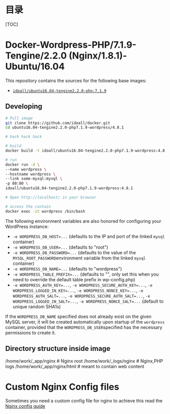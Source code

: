 # 目录

[TOC]

# Docker-Wordpress-PHP/7.1.9-Tengine/2.2.0 (Nginx/1.8.1)-Ubuntu/16.04


This repository contains the sources for the following base images:
- [`idoall/ubuntu16.04-tengine2.2.0-php:7.1.9`](https://hub.docker.com/r/idoall/ubuntu16.04-tengine2.2.0-php/)


## Developing

```bash
# Pull image
git clone https://github.com/idoall/docker.git
cd ubuntu16.04-tengine2.2.0-php7.1.9-wordpress/4.8.1

# hack hack hack

# build
docker build -t idoall/ubuntu16.04-tengine2.2.0-php7.1.9-wordpress:4.8.1 .

# run
docker run -d \
--name wordpress \
--hostname wordpress \
--link some-mysql:mysql \
-p 80:80 \
idoall/ubuntu16.04-tengine2.2.0-php7.1.9-wordpress:4.8.1

# Open http://localhost/ in your browser

# access the contain
docker exec -it wordpress /bin/bash
```

The following environment variables are also honored for configuring your WordPress instance:

- `-e WORDPRESS_DB_HOST=...` (defaults to the IP and port of the linked `mysql` container)
- `-e WORDPRESS_DB_USER=...` (defaults to "root")
- `-e WORDPRESS_DB_PASSWORD=...` (defaults to the value of the `MYSQL_ROOT_PASSWORD`environment variable from the linked `mysql` container)
- `-e WORDPRESS_DB_NAME=...` (defaults to "wordpress")
- `-e WORDPRESS_TABLE_PREFIX=...` (defaults to "", only set this when you need to override the default table prefix in wp-config.php)
- `-e WORDPRESS_AUTH_KEY=...`, `-e WORDPRESS_SECURE_AUTH_KEY=...`, `-e WORDPRESS_LOGGED_IN_KEY=...`, `-e WORDPRESS_NONCE_KEY=...`, `-e WORDPRESS_AUTH_SALT=...`, `-e WORDPRESS_SECURE_AUTH_SALT=...`, `-e WORDPRESS_LOGGED_IN_SALT=...`, `-e WORDPRESS_NONCE_SALT=...` (default to unique random SHA1s)

If the `WORDPRESS_DB_NAME` specified does not already exist on the given MySQL server, it will be created automatically upon startup of the `wordpress` container, provided that the `WORDPRESS_DB_USER`specified has the necessary permissions to create it.

## Directory structure inside image

/home/work/_app/nginx # Nginx root
/home/work/_logs/nginx # Nginx,PHP logs
/home/work/_app/nginx/html # meant to contain web content

# Custom Nginx Config files
Sometimes you need a custom config file for nginx to achieve this read the [Nginx config guide](https://hub.docker.com/r/idoall/nginx/)

